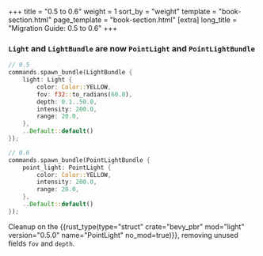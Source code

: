 +++
title = "0.5 to 0.6"
weight = 1
sort_by = "weight"
template = "book-section.html"
page_template = "book-section.html"
[extra]
long_title = "Migration Guide: 0.5 to 0.6"
+++

### `Light` and `LightBundle` are now `PointLight` and `PointLightBundle`

```rust
// 0.5
commands.spawn_bundle(LightBundle {
    light: Light {
        color: Color::YELLOW,
        fov: f32::to_radians(60.0),
        depth: 0.1..50.0,
        intensity: 200.0,
        range: 20.0,
    },
    ..Default::default()
});

// 0.6
commands.spawn_bundle(PointLightBundle {
    point_light: PointLight {
        color: Color::YELLOW,
        intensity: 200.0,
        range: 20.0,
    },
    ..Default::default()
});
```

Cleanup on the {{rust_type(type="struct" crate="bevy_pbr" mod="light" version="0.5.0" name="PointLight" no_mod=true)}},
removing unused fields `fov` and `depth`.
